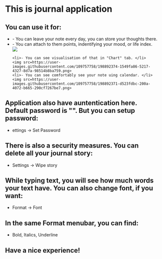 <!DOCTYPE html>
<html>
<head>
    <h1>This is journal application</h1>
   </head>
<body>
<h2>You can use it for:</h2>
<ul>
    <li>- You can leave your note every day, you can store your thoughts there.</li>
    <li>- You can attach to them points, indentifying your mood, or life index.</li>
    <img src=https://user-images.githubusercontent.com/109757758/198892365-637c813d-8797-4649-93ca-fd01bfaa1ac6.png>

    <li>- You can see visualisation of that in "Chart" tab. </li>
    <img src=https://user-images.githubusercontent.com/109757758/198892374-1549fa86-5217-4327-8d7a-98514b8ba759.png>
    <li>- You can see comfortably see your note uing calendar. </li>
    <img src=https://user-images.githubusercontent.com/109757758/198892371-d523fdbc-200a-4072-b665-290cf7267be7.png>

</ul>
<h2>Application also have auntentication here. Default password is "". But you can setup password:</h2>
<ul>
    <li>ettings -> Set Password </li>
</ul>
<h2>There is also a security measures. You can delete all your journal story:</h2>
<ul>
    <li>Settings -> Wipe story</li>
</ul>
<h2>While typing text, you will see how much words your text have. You can also change font, if you want:</h2>
<ul>
    <li>Format -> Font</li>
    </ul>
<h2>In the same Format menubar, you can find:</h2>
<ul>
<li>Bold, Italics, Underline</li>
</ul>
<h2>Have a nice experience!</h2>
</body>
</html>
